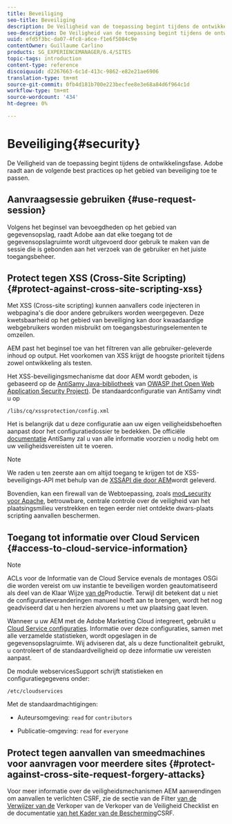 ```yaml
---
title: Beveiliging
seo-title: Beveiliging
description: De Veiligheid van de toepassing begint tijdens de ontwikkelingsfase
seo-description: De Veiligheid van de toepassing begint tijdens de ontwikkelingsfase
uuid: efd5f3bc-da07-4fc8-a6ce-f1e6f5084c9e
contentOwner: Guillaume Carlino
products: SG_EXPERIENCEMANAGER/6.4/SITES
topic-tags: introduction
content-type: reference
discoiquuid: d2267663-6c1d-413c-9862-e82e21ae6906
translation-type: tm+mt
source-git-commit: 0fb4d181b700e223becfee8e3e68a84d6f964c1d
workflow-type: tm+mt
source-wordcount: '434'
ht-degree: 0%

---
```



# Beveiliging{#security}

De Veiligheid van de toepassing begint tijdens de ontwikkelingsfase. Adobe raadt aan de volgende best practices op het gebied van beveiliging toe te passen.

## Aanvraagsessie gebruiken {#use-request-session}

Volgens het beginsel van bevoegdheden op het gebied van gegevensopslag, raadt Adobe aan dat elke toegang tot de gegevensopslagruimte wordt uitgevoerd door gebruik te maken van de sessie die is gebonden aan het verzoek van de gebruiker en het juiste toegangsbeheer.

## Protect tegen XSS (Cross-Site Scripting) {#protect-against-cross-site-scripting-xss}

Met XSS (Cross-site scripting) kunnen aanvallers code injecteren in webpagina&#39;s die door andere gebruikers worden weergegeven. Deze kwetsbaarheid op het gebied van beveiliging kan door kwaadaardige webgebruikers worden misbruikt om toegangsbesturingselementen te omzeilen.

AEM past het beginsel toe van het filtreren van alle gebruiker-geleverde inhoud op output. Het voorkomen van XSS krijgt de hoogste prioriteit tijdens zowel ontwikkeling als testen.

Het XSS-beveiligingsmechanisme dat door AEM wordt geboden, is gebaseerd op de [AntiSamy Java-bibliotheek](https://www.owasp.org/index.php/Category:OWASP_AntiSamy_Project) van [OWASP (het Open Web Application Security Project)](https://www.owasp.org/). De standaardconfiguratie van AntiSamy vindt u op

`/libs/cq/xssprotection/config.xml`

Het is belangrijk dat u deze configuratie aan uw eigen veiligheidsbehoeften aanpast door het configuratiedossier te bedekken. De officiële [documentatie](https://www.owasp.org/index.php/Category:OWASP_AntiSamy_Project) AntiSamy zal u van alle informatie voorzien u nodig hebt om uw veiligheidsvereisten uit te voeren.

>[!NOTE]
>
>We raden u ten zeerste aan om altijd toegang te krijgen tot de XSS-beveiligings-API met behulp van de [XSSAPI die door AEM](https://helpx.adobe.com/experience-manager/6-4/sites/developing/using/reference-materials/javadoc/com/adobe/granite/xss/XSSAPI.html)wordt geleverd.

Bovendien, kan een firewall van de Webtoepassing, zoals [mod_security voor Apache](https://www.modsecurity.org), betrouwbare, centrale controle over de veiligheid van het plaatsingsmilieu verstrekken en tegen eerder niet ontdekte dwars-plaats scripting aanvallen beschermen.

## Toegang tot informatie over Cloud Servicen {#access-to-cloud-service-information}

>[!NOTE]
>
>ACLs voor de Informatie van de Cloud Service evenals de montages OSGi die worden vereist om uw instantie te beveiligen worden geautomatiseerd als deel van de Klaar Wijze [van de](/help/sites-administering/production-ready.md)Productie. Terwijl dit betekent dat u niet de configuratieveranderingen manueel hoeft aan te brengen, wordt het nog geadviseerd dat u hen herzien alvorens u met uw plaatsing gaat leven.

Wanneer u uw AEM met de Adobe Marketing Cloud [](/help/sites-administering/marketing-cloud.md) integreert, gebruikt u [Cloud Service configuraties](/help/sites-developing/extending-cloud-config.md). Informatie over deze configuraties, samen met alle verzamelde statistieken, wordt opgeslagen in de gegevensopslagruimte. Wij adviseren dat, als u deze functionaliteit gebruikt, u controleert of de standaardveiligheid op deze informatie uw vereisten aanpast.

De module webservicesSupport schrijft statistieken en configuratiegegevens onder:

`/etc/cloudservices`

Met de standaardmachtigingen:

* Auteursomgeving: `read` for `contributors`

* Publicatie-omgeving: `read` for `everyone`

## Protect tegen aanvallen van smeedmachines voor aanvragen voor meerdere sites {#protect-against-cross-site-request-forgery-attacks}

Voor meer informatie over de veiligheidsmechanismen AEM aanwendingen om aanvallen te verlichten CSRF, zie de sectie van de Filter [van de Verwijzer van de](/help/sites-administering/security-checklist.md#protect-against-cross-site-request-forgery) Verkoper van de Verkoper van de Veiligheid Checklist en de documentatie [van het Kader van de Bescherming](/help/sites-developing/csrf-protection.md)CSRF.
